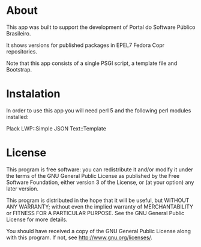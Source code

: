 # About

This app was built to support the development of Portal do Software Público Brasileiro.

It shows versions for published packages in EPEL7 Fedora Copr repositories.

Note that this app consists of a single PSGI script, a template file and Bootstrap.

# Instalation

In order to use this app you will need perl 5 and the following perl modules installed:

Plack
LWP::Simple
JSON
Text::Template

# License

This program is free software: you can redistribute it and/or modify it under the terms of the GNU General Public License as published by the Free Software Foundation, either version 3 of the License, or (at your option) any later version.

This program is distributed in the hope that it will be useful, but WITHOUT ANY WARRANTY; without even the implied warranty of MERCHANTABILITY or FITNESS FOR A PARTICULAR PURPOSE. See the GNU General Public License for more details.

You should have received a copy of the GNU General Public License along with this program. If not, see http://www.gnu.org/licenses/.
